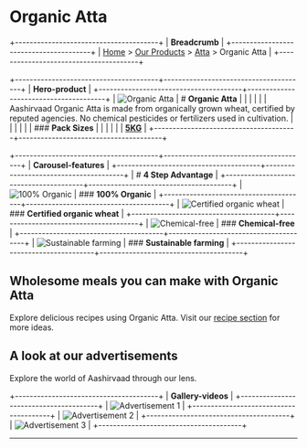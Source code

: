 # Organic Atta

+---------------------------------------+
| **Breadcrumb**                        |
+---------------------------------------+
| [Home](/) > [Our Products](/our-products) > [Atta](/our-products/atta) > Organic Atta |
+---------------------------------------+

+---------------------------------------+---------------------------------------+
| **Hero-product**                                                          |
+---------------------------------------+---------------------------------------+
| ![Organic Atta][image24]   | # **Organic Atta**                    |
|                                       |                                       |
|                                       | Aashirvaad Organic Atta is made from organically grown wheat, certified by reputed agencies. No chemical pesticides or fertilizers used in cultivation.                   |
|                                       |                                       |
|                                       | ### **Pack Sizes**                    |
|                                       |                                       |
|                                       | **[5KG](#)**                        |
+---------------------------------------+---------------------------------------+

+---------------------------------------+---------------------------------------+
| **Carousel-features**                                                     |
+---------------------------------------+---------------------------------------+
| # **4 Step Advantage**                                                    |
+---------------------------------------+---------------------------------------+
| ![100% Organic][image25]         | ### **100% Organic**                    |
+---------------------------------------+---------------------------------------+
| ![Certified organic wheat][image26]         | ### **Certified organic wheat**                    |
+---------------------------------------+---------------------------------------+
| ![Chemical-free][image27]         | ### **Chemical-free**                    |
+---------------------------------------+---------------------------------------+
| ![Sustainable farming][image28]         | ### **Sustainable farming**                    |
+---------------------------------------+---------------------------------------+

## Wholesome meals you can make with Organic Atta

Explore delicious recipes using Organic Atta. Visit our [recipe section](/recipe-listing.html) for more ideas.

## A look at our advertisements

Explore the world of Aashirvaad through our lens.

+---------------------------------------+
| **Gallery-videos**                    |
+---------------------------------------+
| ![Advertisement 1][image29] |
+---------------------------------------+
| ![Advertisement 2][image30] |
+---------------------------------------+
| ![Advertisement 3][image31] |
+---------------------------------------+

---

[image24]: https://aashirvaad.com/content/dam/itc-foods-brands/aashirvaad/products/organic-atta-packshot.png
[image25]: https://aashirvaad.com/content/dam/itc-foods-brands/aashirvaad/product-details/organic-atta-feature-1.png
[image26]: https://aashirvaad.com/content/dam/itc-foods-brands/aashirvaad/product-details/organic-atta-feature-2.png
[image27]: https://aashirvaad.com/content/dam/itc-foods-brands/aashirvaad/product-details/organic-atta-feature-3.png
[image28]: https://aashirvaad.com/content/dam/itc-foods-brands/aashirvaad/product-details/organic-atta-feature-4.png
[image29]: https://aashirvaad.com/content/dam/itc-foods-brands/aashirvaad/videos/organic-atta-video-thumb-1.jpg
[image30]: https://aashirvaad.com/content/dam/itc-foods-brands/aashirvaad/videos/organic-atta-video-thumb-2.jpg
[image31]: https://aashirvaad.com/content/dam/itc-foods-brands/aashirvaad/videos/organic-atta-video-thumb-3.jpg
